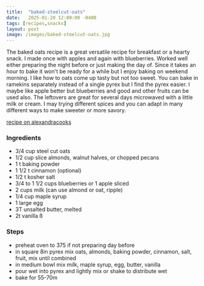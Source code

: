```yaml
---
title:  "baked-steelcut-oats"
date:   2025-01-20 12:00:00 -0400
tags: [recipes,snacks]
layout: post
image: /images/baked-steelcut-oats.jpg
---
```


The baked oats recipe is a great versatile recipe for breakfast or a hearty snack.  I made once with apples and again with blueberries.  Worked well either preparing the night before or just making the day of.  Since it takes an hour to bake it won't be ready for a while but I enjoy baking on weekend morning.  I like how to oats come up tasty but not too sweet. You can bake in ramekins separately instead of a single pyrex but I find the pyrex easier.  I maybe like apple better but blueberries and good and other fruits can be used also. The leftovers are great for several days microwaved with a little milk or cream. I may trying different spices and you can adapt in many different ways to make sweeter or more savory.

[recipe on alexandracooks](https://alexandracooks.com/2013/08/09/baked-steel-cut-oatmeal/)

### Ingredients
- 3/4 cup steel cut oats
- 1/2 cup slice almonds, walnut halves, or chopped pecans
- 1 t baking powder
- 1 1/2 t cinnamon (optional)
- 1/2 t kosher salt
- 3/4 to  1 1/2 cups blueberries or 1 apple sliced
- 2 cups milk (can use almond or oat, ripple)
- 1/4 cup maple syrup
- 1 large egg
- 3T unsalted butter, melted
- 2t vanilla
ß
### Steps
- preheat oven to 375 if not preparing day before
- in square 8in pyrex mix oats, almonds, baking powder, cinnamon, salt, fruit, mix until combined
- in medium bowl mix milk, maple syrup, egg, butter, vanilla
- pour wet into pyrex and lightly mix or shake to distribute wet
- bake for 55-70m